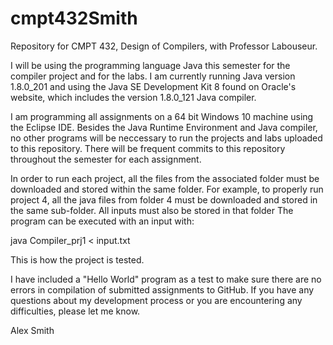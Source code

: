 # cmpt432Smith
Repository for CMPT 432, Design of Compilers, with Professor Labouseur.

I will be using the programming language Java this semester for the compiler project and for the labs.
I am currently running Java version 1.8.0_201 and using the Java SE Development Kit 8 found on Oracle's website, which includes the version 1.8.0_121 Java compiler.

I am programming all assignments on a 64 bit Windows 10 machine using the Eclipse IDE. Besides the Java Runtime Environment and Java compiler, no other programs will be neccessary to run the projects and labs uploaded to this repository.
There will be frequent commits to this repository throughout the semester for each assignment.

In order to run each project, all the files from the associated folder must be downloaded and stored within the same folder.
For example, to properly run project 4, all the java files from folder 4 must be downloaded and stored in the same sub-folder. All inputs must also be stored in that folder
The program can be executed with an input with:

java Compiler_prj1 < input.txt

This is how the project is tested.

I have included a "Hello World" program as a test to make sure there are no errors in compilation of submitted assignments to GitHub.
If you have any questions about my development process or you are encountering any difficulties, please let me know.

Alex Smith

